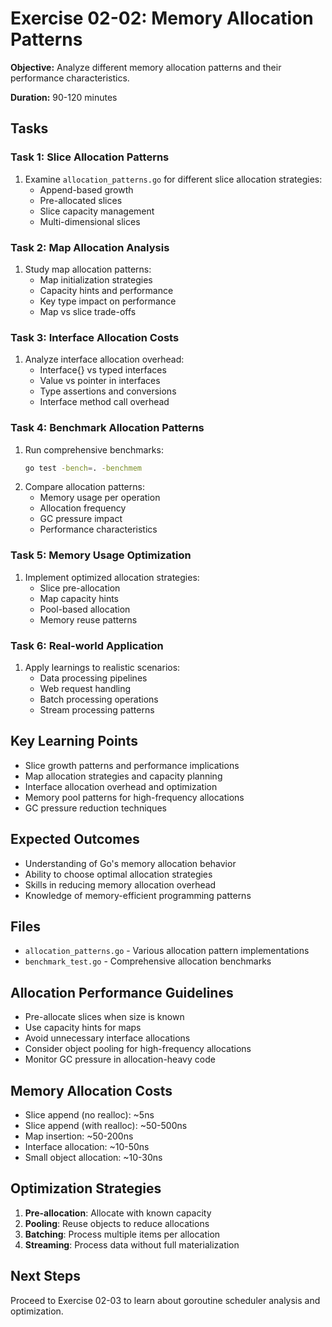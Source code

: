 # Exercise 02-02: Memory Allocation Patterns

**Objective:** Analyze different memory allocation patterns and their performance characteristics.

**Duration:** 90-120 minutes

## Tasks

### Task 1: Slice Allocation Patterns
1. Examine `allocation_patterns.go` for different slice allocation strategies:
   - Append-based growth
   - Pre-allocated slices
   - Slice capacity management
   - Multi-dimensional slices

### Task 2: Map Allocation Analysis
1. Study map allocation patterns:
   - Map initialization strategies
   - Capacity hints and performance
   - Key type impact on performance
   - Map vs slice trade-offs

### Task 3: Interface Allocation Costs
1. Analyze interface allocation overhead:
   - Interface{} vs typed interfaces
   - Value vs pointer in interfaces
   - Type assertions and conversions
   - Interface method call overhead

### Task 4: Benchmark Allocation Patterns
1. Run comprehensive benchmarks:
   ```bash
   go test -bench=. -benchmem
   ```
2. Compare allocation patterns:
   - Memory usage per operation
   - Allocation frequency
   - GC pressure impact
   - Performance characteristics

### Task 5: Memory Usage Optimization
1. Implement optimized allocation strategies:
   - Slice pre-allocation
   - Map capacity hints
   - Pool-based allocation
   - Memory reuse patterns

### Task 6: Real-world Application
1. Apply learnings to realistic scenarios:
   - Data processing pipelines
   - Web request handling
   - Batch processing operations
   - Stream processing patterns

## Key Learning Points
- Slice growth patterns and performance implications
- Map allocation strategies and capacity planning
- Interface allocation overhead and optimization
- Memory pool patterns for high-frequency allocations
- GC pressure reduction techniques

## Expected Outcomes
- Understanding of Go's memory allocation behavior
- Ability to choose optimal allocation strategies
- Skills in reducing memory allocation overhead
- Knowledge of memory-efficient programming patterns

## Files
- `allocation_patterns.go` - Various allocation pattern implementations
- `benchmark_test.go` - Comprehensive allocation benchmarks

## Allocation Performance Guidelines
- Pre-allocate slices when size is known
- Use capacity hints for maps
- Avoid unnecessary interface allocations
- Consider object pooling for high-frequency allocations
- Monitor GC pressure in allocation-heavy code

## Memory Allocation Costs
- Slice append (no realloc): ~5ns
- Slice append (with realloc): ~50-500ns
- Map insertion: ~50-200ns
- Interface allocation: ~10-50ns
- Small object allocation: ~10-30ns

## Optimization Strategies
1. **Pre-allocation**: Allocate with known capacity
2. **Pooling**: Reuse objects to reduce allocations
3. **Batching**: Process multiple items per allocation
4. **Streaming**: Process data without full materialization

## Next Steps
Proceed to Exercise 02-03 to learn about goroutine scheduler analysis and optimization.